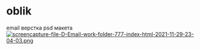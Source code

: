 # oblik
email верстка psd макета 
[![screencapture-file-D-Email-work-folder-777-index-html-2021-11-29-23-04-03.png](https://i.postimg.cc/ydrtCpBJ/screencapture-file-D-Email-work-folder-777-index-html-2021-11-29-23-04-03.png)](https://postimg.cc/zbK0njy5)
